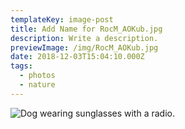 ```yaml
---
templateKey: image-post
title: Add Name for RocM_AOKub.jpg
description: Write a description.
previewImage: /img/RocM_AOKub.jpg
date: 2018-12-03T15:04:10.000Z
tags:
  - photos
  - nature
---
```

![Dog wearing sunglasses with a radio.](/img/RocM_AOKub.jpg)
